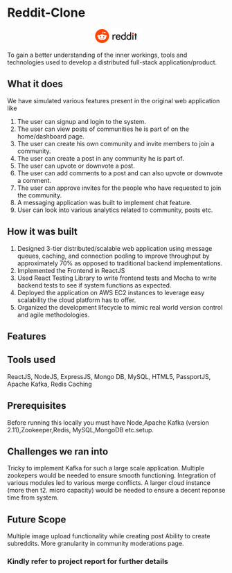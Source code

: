 # Reddit-Clone
<p align="center">  
  <img  align="center" src="https://github.com/SaiNikhilYandamuri/simulation-of-reddit/blob/main/client/src/components/resources/redditImage.PNG">
</p>

 To gain a better understanding of the inner workings, tools and technologies used to develop a distributed full-stack application/product. 

## What it does
We have simulated various features present in the original web application like
1) The user can signup and login to the system.
2) The user can view posts of communities he is part of on the home/dashboard page.
3) The user can create his own community and invite members to join a community.
4) The user can create a post in any community he is part of.
5) The user can upvote or downvote a post.
6) The user can add comments to a post and can also upvote or downvote a comment.
7) The user can approve invites for the people who have requested to join the community.
8) A messaging application was built to implement chat feature.
9) User can look into various analytics related to community, posts etc.

## How it was built
1) Designed 3-tier distributed/scalable web application using message queues, caching, and connection pooling to improve throughput by approximately 70% as opposed to    traditional backend implementations.
2) Implemented the Frontend in ReactJS  
3) Used React Testing Library to write frontend tests and Mocha to write backend tests to see if system functions as expected.
4) Deployed the application on AWS EC2 instances to leverage easy scalability the cloud platform has to offer. 
5) Organized the development lifecycle to mimic real world version control and agile methodologies. 

## Features

## Tools used 
 ReactJS, NodeJS, ExpressJS, Mongo DB, MySQL, HTML5, PassportJS, Apache Kafka, Redis Caching

## Prerequisites
Before running this locally you must have Node,Apache Kafka (version 2.11),Zookeeper,Redis, MySQL,MongoDB etc.setup. 

## Challenges we ran into
Tricky to implement Kafka for such a large scale application. Multiple zookepers would be needed to ensure smooth functioning.
Integration of various modules led to various merge conflicts.
A larger cloud instance (more then t2. micro capacity) would be needed to ensure a decent reponse time from system.

## Future Scope
Multiple image upload functionality while creating post
Ability to create subreddits.
More granularity in community moderations page.

### Kindly refer to project report for further details
